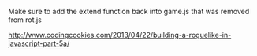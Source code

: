 Make sure to add the extend function back into game.js that was removed from rot.js

http://www.codingcookies.com/2013/04/22/building-a-roguelike-in-javascript-part-5a/